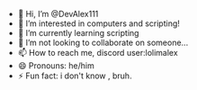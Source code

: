 - 👋 Hi, I’m @DevAlex111
- 👀 I’m interested in computers and scripting!
- 🌱 I’m currently learning scripting
- 💞️ I’m not looking to collaborate on someone...
- 📫 How to reach me, discord user:lolimalex
- 😄 Pronouns: he/him
- ⚡ Fun fact: i don't know , bruh.

<!---
DevAlex111/DevAlex111 is a ✨ special ✨ repository because its `README.md` (this file) appears on your GitHub profile.
You can click the Preview link to take a look at your changes.
--->
